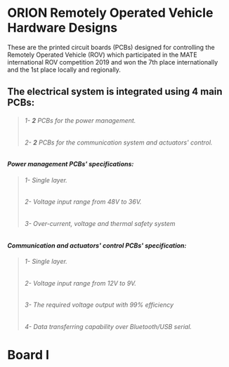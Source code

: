 # ORION Remotely Operated Vehicle Hardware Designs

These are the printed circuit boards (PCBs) designed for controlling the Remotely Operated Vehicle (ROV) which participated in the MATE international ROV competition 2019 and won the 7th place internationally and the 1st place locally and regionally.

## The electrical system is integrated using 4 main PCBs:
> ###### 1- **2** PCBs for the power management.
> ###### 2- **2** PCBs for the communication system and actuators' control.


***Power management PCBs' specifications:***
> ###### 1- Single layer.
> ###### 2- Voltage input range from 48V to 36V. 
> ###### 3- Over-current, voltage and thermal safety system

***Communication and actuators' control PCBs' specification:***
> ###### 1- Single layer.
> ###### 2- Voltage input range from 12V to 9V.
> ###### 3- The required voltage output with 99% efficiency
> ###### 4- Data transferring capability over Bluetooth/USB serial.

# Board I
